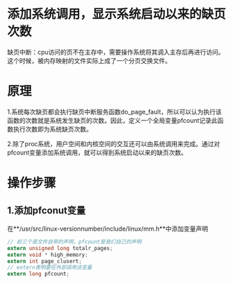 # 添加系统调用，显示系统启动以来的缺页次数

缺页中断：cpu访问的页不在主存中，需要操作系统将其调入主存后再进行访问。这个时候，被内存映射的文件实际上成了一个分页交换文件。

# 原理
1.系统每次缺页都会执行缺页中断服务函数do_page_fault，所以可以认为执行该函数的次数就是系统发生缺页的次数。因此，定义一个全局变量pfcount记录此函数执行次数即为系统缺页次数。

2.除了proc系统，用户空间和内核空间的交互还可以由系统调用来完成。通过对pfcount变量添加系统调用，就可以得到系统启动以来的缺页次数。

# 操作步骤
## 1.添加pfconut变量
在**/usr/src/linux-versionnumber/include/linux/mm.h**中添加变量声明
```c
// 前三个是文件自带的声明，pfcount是我们自己的声明
extern unsigned long totalr_pages;
extern void * high_memory;
extern int page_clusert;
// extern表明要在外部调用该变量
extern long pfcount;
```
